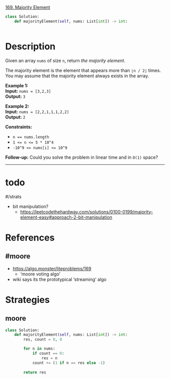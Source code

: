 [169. Majority Element](https://leetcode.com/problems/majority-element/)

```python
class Solution:
    def majorityElement(self, nums: List[int]) -> int:
        
```

# Description

Given an array `nums` of size `n`, return _the majority element_.

The majority element is the element that appears more than `⌊n / 2⌋` times. You may assume that the majority element always exists in the array.

**Example 1:**  
**Input:** `nums = [3,2,3]`  
**Output:** `3`  

**Example 2:**  
**Input:** `nums = [2,2,1,1,1,2,2]`  
**Output:** `2`  

**Constraints:**
- `n == nums.length`
- `1 <= n <= 5 * 10^4`
- `-10^9 <= nums[i] <= 10^9`

**Follow-up:** Could you solve the problem in linear time and in `O(1)` space?

---


# todo

#/strats
- bit manipulation?
	- https://leetcodethehardway.com/solutions/0100-0199/majority-element-easy#approach-2-bit-manipulation
 

# References


## #moore
- https://algo.monster/liteproblems/169
	- ‘moore voting algo’
- wiki says its the prototypical ‘streaming’ algo



# Strategies


## moore



```python
class Solution:
    def majorityElement(self, nums: List[int]) -> int:
        res, count = 0, 0

        for n in nums:
            if count == 0:
                res = n
            count += (1 if n == res else -1)
            
        return res
```